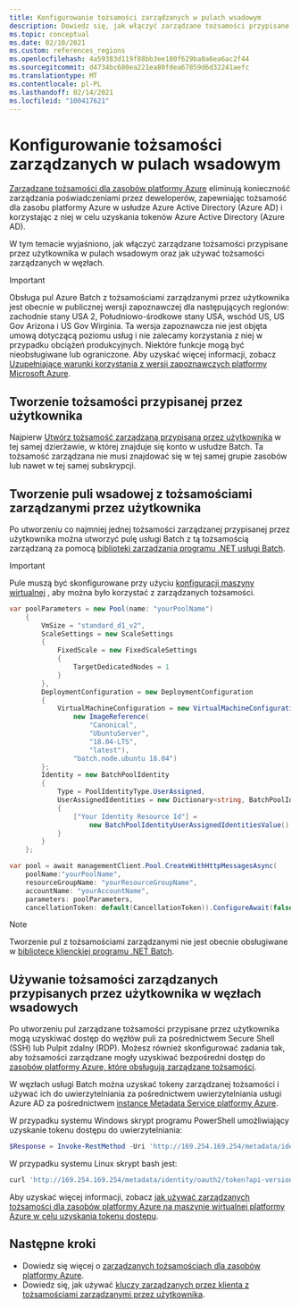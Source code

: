 ```yaml
---
title: Konfigurowanie tożsamości zarządzanych w pulach wsadowym
description: Dowiedz się, jak włączyć zarządzane tożsamości przypisane przez użytkownika w pulach partii i jak używać zarządzanych tożsamości w węzłach.
ms.topic: conceptual
ms.date: 02/10/2021
ms.custom: references_regions
ms.openlocfilehash: 4a59383d119f88bb3ee180f629ba0a6ea6ac2f44
ms.sourcegitcommit: d4734bc680ea221ea80fdea67859d6d32241aefc
ms.translationtype: MT
ms.contentlocale: pl-PL
ms.lasthandoff: 02/14/2021
ms.locfileid: "100417621"
---
```

# <a name="configure-managed-identities-in-batch-pools"></a>Konfigurowanie tożsamości zarządzanych w pulach wsadowym

[Zarządzane tożsamości dla zasobów platformy Azure](../active-directory/managed-identities-azure-resources/overview.md) eliminują konieczność zarządzania poświadczeniami przez deweloperów, zapewniając tożsamość dla zasobu platformy Azure w usłudze Azure Active Directory (Azure AD) i korzystając z niej w celu uzyskania tokenów Azure Active Directory (Azure AD).

W tym temacie wyjaśniono, jak włączyć zarządzane tożsamości przypisane przez użytkownika w pulach wsadowym oraz jak używać tożsamości zarządzanych w węzłach.

> [!IMPORTANT]
> Obsługa pul Azure Batch z tożsamościami zarządzanymi przez użytkownika jest obecnie w publicznej wersji zapoznawczej dla następujących regionów: zachodnie stany USA 2, Południowo-środkowe stany USA, wschód US, US Gov Arizona i US Gov Wirginia.
> Ta wersja zapoznawcza nie jest objęta umową dotyczącą poziomu usług i nie zalecamy korzystania z niej w przypadku obciążeń produkcyjnych. Niektóre funkcje mogą być nieobsługiwane lub ograniczone.
> Aby uzyskać więcej informacji, zobacz [Uzupełniające warunki korzystania z wersji zapoznawczych platformy Microsoft Azure](https://azure.microsoft.com/support/legal/preview-supplemental-terms/).

## <a name="create-a-user-assigned-identity"></a>Tworzenie tożsamości przypisanej przez użytkownika

Najpierw [Utwórz tożsamość zarządzaną przypisaną przez użytkownika](../active-directory/managed-identities-azure-resources/how-to-manage-ua-identity-portal.md#create-a-user-assigned-managed-identity) w tej samej dzierżawie, w której znajduje się konto w usłudze Batch. Ta tożsamość zarządzana nie musi znajdować się w tej samej grupie zasobów lub nawet w tej samej subskrypcji.

## <a name="create-a-batch-pool-with-user-assigned-managed-identities"></a>Tworzenie puli wsadowej z tożsamościami zarządzanymi przez użytkownika

Po utworzeniu co najmniej jednej tożsamości zarządzanej przypisanej przez użytkownika można utworzyć pulę usługi Batch z tą tożsamością zarządzaną za pomocą [biblioteki zarządzania programu .NET usługi Batch](/dotnet/api/overview/azure/batch#management-library).

> [!IMPORTANT]
> Pule muszą być skonfigurowane przy użyciu [konfiguracji maszyny wirtualnej](nodes-and-pools.md#virtual-machine-configuration) , aby można było korzystać z zarządzanych tożsamości.

```csharp
var poolParameters = new Pool(name: "yourPoolName")
    {
        VmSize = "standard_d1_v2",
        ScaleSettings = new ScaleSettings
        {
            FixedScale = new FixedScaleSettings
            {
                TargetDedicatedNodes = 1
            }
        },
        DeploymentConfiguration = new DeploymentConfiguration
        {
            VirtualMachineConfiguration = new VirtualMachineConfiguration(
                new ImageReference(
                    "Canonical",
                    "UbuntuServer",
                    "18.04-LTS",
                    "latest"),
                "batch.node.ubuntu 18.04")
        };
        Identity = new BatchPoolIdentity
        {
            Type = PoolIdentityType.UserAssigned,
            UserAssignedIdentities = new Dictionary<string, BatchPoolIdentityUserAssignedIdentitiesValue>
            {
                ["Your Identity Resource Id"] =
                    new BatchPoolIdentityUserAssignedIdentitiesValue()
            }
        }
    };

var pool = await managementClient.Pool.CreateWithHttpMessagesAsync(
    poolName:"yourPoolName",
    resourceGroupName: "yourResourceGroupName",
    accountName: "yourAccountName",
    parameters: poolParameters,
    cancellationToken: default(CancellationToken)).ConfigureAwait(false);    
```

> [!NOTE]
> Tworzenie pul z tożsamościami zarządzanymi nie jest obecnie obsługiwane w [bibliotece klienckiej programu .NET Batch](/dotnet/api/overview/azure/batch#client-library).

## <a name="use-user-assigned-managed-identities-in-batch-nodes"></a>Używanie tożsamości zarządzanych przypisanych przez użytkownika w węzłach wsadowych

Po utworzeniu pul zarządzane tożsamości przypisane przez użytkownika mogą uzyskiwać dostęp do węzłów puli za pośrednictwem Secure Shell (SSH) lub Pulpit zdalny (RDP). Możesz również skonfigurować zadania tak, aby tożsamości zarządzane mogły uzyskiwać bezpośredni dostęp do [zasobów platformy Azure, które obsługują zarządzane tożsamości](../active-directory/managed-identities-azure-resources/services-support-managed-identities.md).

W węzłach usługi Batch można uzyskać tokeny zarządzanej tożsamości i używać ich do uwierzytelniania za pośrednictwem uwierzytelniania usługi Azure AD za pośrednictwem [instance Metadata Service platformy Azure](../virtual-machines/windows/instance-metadata-service.md).

W przypadku systemu Windows skrypt programu PowerShell umożliwiający uzyskanie tokenu dostępu do uwierzytelniania:

```powershell
$Response = Invoke-RestMethod -Uri 'http://169.254.169.254/metadata/identity/oauth2/token?api-version=2018-02-01&resource={Resource App Id Url}' -Method GET -Headers @{Metadata="true"} 
```

W przypadku systemu Linux skrypt bash jest:

```bash
curl 'http://169.254.169.254/metadata/identity/oauth2/token?api-version=2018-02-01&resource={Resource App Id Url}' -H Metadata:true
```

Aby uzyskać więcej informacji, zobacz [jak używać zarządzanych tożsamości dla zasobów platformy Azure na maszynie wirtualnej platformy Azure w celu uzyskania tokenu dostępu](../active-directory/managed-identities-azure-resources/how-to-use-vm-token.md).

## <a name="next-steps"></a>Następne kroki

- Dowiedz się więcej o [zarządzanych tożsamościach dla zasobów platformy Azure](../active-directory/managed-identities-azure-resources/overview.md).
- Dowiedz się, jak używać [kluczy zarządzanych przez klienta z tożsamościami zarządzanymi przez użytkownika](batch-customer-managed-key.md).
